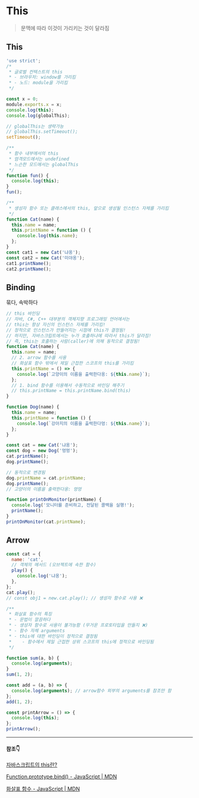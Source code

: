 # This

> 문맥에 따라 이것이 가리키는 것이 달라짐

## This

```jsx
'use strict';
/*
 * 글로벌 컨텍스트의 this
 * - 브라우저: window를 가리킴
 * - 노드: module을 가리킴
 */

const x = 0;
module.exports.x = x;
console.log(this);
console.log(globalThis);

// globalThis는 생략가능
// globalThis.setTimeout();
setTimeout();

/**
 * 함수 내부에서의 this
 * 엄격모드에서는 undefined
 * 느슨한 모드에서는 globalThis
 */
function fun() {
  console.log(this);
}
fun();

/**
 * 생성자 함수 또는 클래스에서의 this, 앞으로 생성될 인스턴스 자체를 가리킴
 */
function Cat(name) {
  this.name = name;
  this.printName = function () {
    console.log(this.name);
  };
}
const cat1 = new Cat('냐옹');
const cat2 = new Cat('미야옹');
cat1.printName();
cat2.printName();
```

## Binding

묶다, 속박하다

```jsx
// this 바인딩
// 자바, C#, C++ 대부분의 객체지향 프로그래밍 언어에서는
// this는 항상 자신의 인스턴스 자체를 가리킴!
// 정적으로 인스턴스가 만들어지는 시점에 this가 결정됨!
// 하지만, 자바스크립트에서는 누가 호출하냐에 따라서 this가 달라짐!
// 즉, this는 호출하는 사람(caller)에 의해 동적으로 결정됨!
function Cat(name) {
  this.name = name;
  // 2. arrow 함수를 사용
  // 화살표 함수 밖에서 제일 근접한 스코프의 this를 가리킴
  this.printName = () => {
    console.log(`고양이의 이름을 출력한다옹: ${this.name}`);
  };
  // 1. bind 함수를 이용해서 수동적으로 바인딩 해주기
  // this.printName = this.printName.bind(this)
}

function Dog(name) {
  this.name = name;
  this.printName = function () {
    console.log(`강아지의 이름을 출력한다멍: ${this.name}`);
  };
}

const cat = new Cat('냐옹');
const dog = new Dog('멍멍');
cat.printName();
dog.printName();

// 동적으로 변경됨
dog.printName = cat.printName;
dog.printName();
// 고양이의 이름을 출력한다옹: 멍멍

function printOnMonitor(printName) {
  console.log('모니터를 준비하고, 전달된 콜백을 실행!');
  printName();
}
printOnMonitor(cat.printName);
```

## Arrow

```jsx
const cat = {
  name: 'cat',
  // 객체의 메서드 (오브젝트에 속한 함수)
  play() {
    console.log('냐옹');
  },
};
cat.play();
// const obj1 = new.cat.play(); // 생성자 함수로 사용 ❌

/**
 * 화살표 함수의 특징
 * - 문법이 깔끔하다
 * - 생성자 함수로 사용이 불가능함 (무거운 프로토타입을 만들지 ❌)
 * - 함수 자체 arguments
 * - this에 대한 바인딩이 정적으로 결정됨
 *    - 함수에서 제일 근접한 상위 스코프의 this에 정적으로 바인딩됨
 */

function sum(a, b) {
  console.log(arguments);
}
sum(1, 2);

const add = (a, b) => {
  console.log(arguments); // arrow함수 외부의 arguments를 참조만 함
};
add(1, 2);

const printArrow = () => {
  console.log(this);
};
printArrow();
```

---

#### 참조👇

[자바스크립트의 this란?](https://jungjjeong.github.io/web/javascript/javaScript-this/)

[Function.prototype.bind() - JavaScript | MDN](https://developer.mozilla.org/ko/docs/Web/JavaScript/Reference/Global_Objects/Function/bind)

[화살표 함수 - JavaScript | MDN](https://developer.mozilla.org/ko/docs/Web/JavaScript/Reference/Functions/Arrow_functions)
